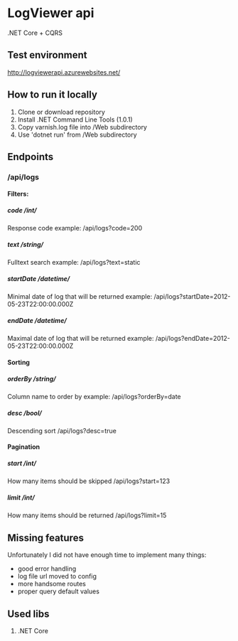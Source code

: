 # LogViewer api
.NET Core + CQRS

## Test environment
http://logviewerapi.azurewebsites.net/

## How to run it locally
1. Clone or download repository
2. Install .NET Command Line Tools (1.0.1)
3. Copy varnish.log file into /Web subdirectory
4. Use 'dotnet run' from /Web subdirectory

## Endpoints
### /api/logs
#### Filters:
##### code /int/
Response code
example:
/api/logs?code=200

##### text /string/
Fulltext search
example:
/api/logs?text=static

##### startDate /datetime/
Minimal date of log that will be returned
example:
/api/logs?startDate=2012-05-23T22:00:00.000Z

##### endDate /datetime/
Maximal date of log that will be returned
example:
/api/logs?endDate=2012-05-23T22:00:00.000Z

#### Sorting
##### orderBy /string/
Column name to order by
example:
/api/logs?orderBy=date

##### desc /bool/
Descending sort
/api/logs?desc=true

#### Pagination
##### start /int/
How many items should be skipped
/api/logs?start=123

##### limit /int/
How many items should be returned
/api/logs?limit=15

## Missing features
Unfortunately I did not have enough time to implement many things:
- good error handling
- log file url moved to config
- more handsome routes
- proper query default values

## Used libs
1. .NET Core
